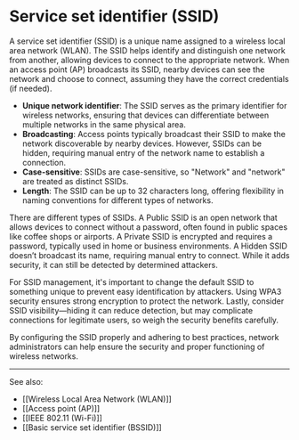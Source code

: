 
# Service set identifier (SSID)

A service set identifier (SSID) is a unique name assigned to a wireless local area network (WLAN). The SSID helps identify and distinguish one network from another, allowing devices to connect to the appropriate network. When an access point (AP) broadcasts its SSID, nearby devices can see the network and choose to connect, assuming they have the correct credentials (if needed).

- **Unique network identifier**: The SSID serves as the primary identifier for wireless networks, ensuring that devices can differentiate between multiple networks in the same physical area.
- **Broadcasting**: Access points typically broadcast their SSID to make the network discoverable by nearby devices. However, SSIDs can be hidden, requiring manual entry of the network name to establish a connection.
- **Case-sensitive**: SSIDs are case-sensitive, so "Network" and "network" are treated as distinct SSIDs.
- **Length**: The SSID can be up to 32 characters long, offering flexibility in naming conventions for different types of networks.

There are different types of SSIDs. A Public SSID is an open network that allows devices to connect without a password, often found in public spaces like coffee shops or airports. A Private SSID is encrypted and requires a password, typically used in home or business environments. A Hidden SSID doesn’t broadcast its name, requiring manual entry to connect. While it adds security, it can still be detected by determined attackers.

For SSID management, it's important to change the default SSID to something unique to prevent easy identification by attackers. Using WPA3 security ensures strong encryption to protect the network. Lastly, consider SSID visibility—hiding it can reduce detection, but may complicate connections for legitimate users, so weigh the security benefits carefully.

By configuring the SSID properly and adhering to best practices, network administrators can help ensure the security and proper functioning of wireless networks.

---

See also:

- [[Wireless Local Area Network (WLAN)]]
- [[Access point (AP)]]
- [[IEEE 802.11 (Wi-Fi)]]
- [[Basic service set identifier (BSSID)]]